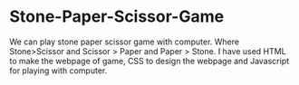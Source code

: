 # Stone-Paper-Scissor-Game
We can play stone paper scissor game with computer. Where Stone>Scissor and Scissor > Paper and Paper > Stone. I have used HTML to make the webpage of game, CSS to design the webpage and Javascript for playing with computer.
